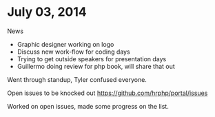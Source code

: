 July 03, 2014
==============

News
* Graphic designer working on logo
* Discuss new work-flow for coding days
* Trying to get outside speakers for presentation days
* Guillermo doing review for php book, will share that out

Went through standup, Tyler confused everyone.  

Open issues to be knocked out https://github.com/hrphp/portal/issues

Worked on open issues, made some progress on the list.  
